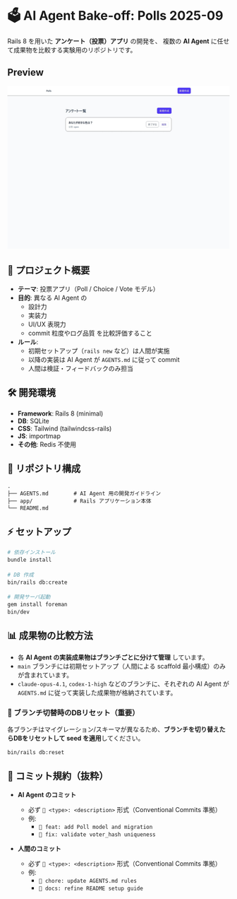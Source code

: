 # 🗳️ AI Agent Bake-off: Polls 2025-09

Rails 8 を用いた **アンケート（投票）アプリ** の開発を、
複数の **AI Agent** に任せて成果物を比較する実験用のリポジトリです。

## Preview

![Preview](./docs/assets/screenshot.jpeg)

## 🚀 プロジェクト概要

- **テーマ**: 投票アプリ（Poll / Choice / Vote モデル）
- **目的**: 異なる AI Agent の
  - 設計力
  - 実装力
  - UI/UX 表現力
  - commit 粒度やログ品質
  を比較評価すること
- **ルール**:
  - 初期セットアップ（`rails new` など）は人間が実施
  - 以降の実装は AI Agent が `AGENTS.md` に従って commit
  - 人間は検証・フィードバックのみ担当

## 🛠️ 開発環境

- **Framework**: Rails 8 (minimal)
- **DB**: SQLite
- **CSS**: Tailwind (tailwindcss-rails)
- **JS**: importmap
- **その他**: Redis 不使用

## 📂 リポジトリ構成

```
.
├── AGENTS.md        # AI Agent 用の開発ガイドライン
├── app/             # Rails アプリケーション本体
└── README.md
````

## ⚡ セットアップ

```bash
# 依存インストール
bundle install

# DB 作成
bin/rails db:create

# 開発サーバ起動
gem install foreman
bin/dev
````

## 📊 成果物の比較方法

- 各 **AI Agent の実装成果物はブランチごとに分けて管理** しています。  
- `main` ブランチには初期セットアップ（人間による scaffold 最小構成）のみが含まれています。  
- `claude-opus-4.1`, `codex-1-high` などのブランチに、それぞれの AI Agent が `AGENTS.md` に従って実装した成果物が格納されています。  

### 🔀 ブランチ切替時のDBリセット（重要）

各ブランチはマイグレーション/スキーマが異なるため、**ブランチを切り替えたらDBをリセットして seed を適用**してください。

```bash
bin/rails db:reset
```

## 📑 コミット規約（抜粋）

- **AI Agent のコミット**  
  - 必ず `🤖 <type>: <description>` 形式（Conventional Commits 準拠）  
  - 例:  
    - `🤖 feat: add Poll model and migration`  
    - `🤖 fix: validate voter_hash uniqueness`  

- **人間のコミット**  
  - 必ず `🧑 <type>: <description>` 形式（Conventional Commits 準拠）  
  - 例:  
    - `🧑 chore: update AGENTS.md rules`  
    - `🧑 docs: refine README setup guide`  
